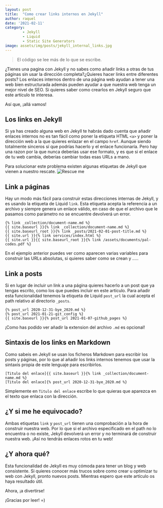 ```yaml
---
layout: post
title:  "Como crear links internos en Jekyll"
author: raquel
date: '2021-02-11'
category: 
        - Jekyll
        - Liquid
        - Static Site Generators
image: assets/img/posts/jekyll_internal_links.jpg
---
```


<blockquote>
El código se lee más de lo que se escribe.
</blockquote>

¿Tienes una pagina con Jekyll y no sabes como añadir links a otras de tus páginas sin usar la dirección completa?¿Quieres hacer links entre diferentes posts? 
Los enlaces internos dentro de una página web ayudan a tener una web bien estructurada además pueden ayudar a que nuestra web tenga un mejor nivel de SEO. Si quieres saber como crearlos en Jekyll seguro que este artículo te interesa.

Así que, ¡allá vamos!

## Los links en Jekyll

Si ya has creado alguna web en Jekyll te habrás dado cuenta que añadir enlaces internos no es tan fácil como poner la etiqueta HTML `<a>` y poner la dirección web a la que quieres enlazar en el campo `href`. Aunque siendo totalmente sinceros sí que podrías hacerlo y el enlace funcionaría. Pero hay una razon por la que nunca deberías usar ese formato, y es que si el enlace de tu web cambia, deberías cambiar todas esas URLs a mano.

Para solucionar este problema existen algunas etiquetas de Jekyll que vienen a nuestro rescate.
![Rescue me](https://media.giphy.com/media/Uuk2KuEcSWQ984DPoQ/giphy.gif)


## Link a páginas

Hay un modo más fácil para construir estas direcciones internas de Jekyll, y es usando la etiqueta de Liquid `link`. Esta etiqueta acepta la referencia a un archivo y siempre genera un enlace válido, en caso de que el archivo que le pasamos como parámetro no se encuentre devolverá un error.

```
{% link _collection/document-name.md %}
{{ site.baseurl }}{% link _collection/document-name.md %}
{{ site.baseurl_root }}{% link _posts/2021-02-01-post-title.md %}
{{ site.url }}{% link services/index.html %}
{{ site.url }}{{ site.baseurl_root }}{% link /assets/documents/pal-codes.pdf %}
```

En el ejemplo anterior puedes ver como aparecen varias variables para construir las URLs absolutas, si quieres saber como se crean y .....

## Link a posts

Si en lugar de incluir un link a una página quieres hacerlo a un post que ya tengas escrito, como los que puedes incluir en este artículo. Para añadir esta funcionalidad tenemos la etiqueta de Liquid `post_url` la cual acepta el path relativo al directorio `_posts`.

```
{% post_url 2020-12-31-bye_2020.md %}
{% post_url 2021-01-21-git_config %}
{{ site.baseurl }}{% post_url 2021-01-07-github_pages %}
```

¡Como has podido ver añadir la extension del archivo `.md` es opcional!

## Sintaxis de los links en Markdown

Como sabeis en Jekyll se usan los ficheros Markdown para escribir los posts y páginas, por lo que al añadir los links internos tenemos que usar la sintaxis propia de este lenguaje para escribirlos.

```
[Titulo del enlace]{{ site.baseurl }}{% link _collection/document-name.md %}
[Titulo del enlace]{% post_url 2020-12-31-bye_2020.md %}
```

Simplemente en `Titulo del enlace` escribe lo que quieras que aparezca en el texto que enlaca con la dirección.

## ¿Y si me he equivocado?

Ambas etiquetas `link` y `post_url` tienen una comprobación a la hora de construir nuestra web. Por lo que si el archivo especificado en el path no lo encuentra o no existe, Jekyll devolverá un error y no terminará de construir nuestra web. 
¡Así no tendrás enlaces rotos en tu web!

## ¿Y ahora qué?

Esta funcionalidad de Jekyll es muy cómoda para tener un blog y web consistente. Si quieres conocer más trucos sobre como crear u optimizar tu web con Jekyll, pronto nuevos posts.
Mientras espero que este artículo os haya resultado útil.

Ahora, ¡a divertirse!

¡Gracias por leer!
=)
